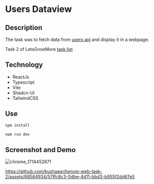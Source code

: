 # Users Dataview 

## Description
The task was to fetch data from [users api](https://reqres.in/api/users?page=1) and display it in a webpage.


Task 2 of LetsGrowMore [task list](https://www.canva.com/design/DAEhLWUJEDM/qVR2Ig97ZNDlBM7nYjfaBw/view?utm_content=DAEhLWUJEDM&utm_campaign=designshare&utm_medium=link&utm_source=viewer#14)


## Technology
- ReactJs
- Typescript
- Vite
- Shadcn-Ui
- TailwindCSS

## Use
```bash
npm install
```
```bash
npm run dev
```

## Screenshot and Demo
![chrome_1714452671](https://github.com/kushaagr/lgmvip-web-task-2/assets/68564934/eb8c5943-5f8d-4e77-bba3-df5206e24b70)


https://github.com/kushaagr/lgmvip-web-task-2/assets/68564934/57ffc8c3-0dbe-4d11-bbd3-b955f2dd67e5


